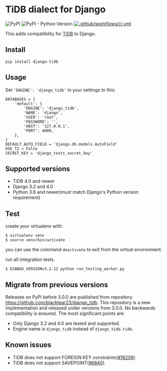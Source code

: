 # TiDB dialect for Django

![PyPI](https://img.shields.io/pypi/v/django-tidb)
![PyPI - Python Version](https://img.shields.io/pypi/pyversions/django-tidb)
[![.github/workflows/ci.yml](https://github.com/pingcap/django-tidb/actions/workflows/ci.yml/badge.svg)](https://github.com/pingcap/django-tidb/actions/workflows/ci.yml)

This adds compatibility for [TiDB](https://github.com/pingcap/tidb) to Django.

## Install

```
pip install django-tidb
```

## Usage

Set `'ENGINE': 'django_tidb'` in your settings to this:

```
DATABASES = {
    'default': {
        'ENGINE': 'django_tidb',
        'NAME': 'django',
        'USER': 'root',
        'PASSWORD': '',
        'HOST': '127.0.0.1',
        'PORT': 4000,
    },
}
DEFAULT_AUTO_FIELD = 'django.db.models.AutoField'
USE_TZ = False
SECRET_KEY = 'django_tests_secret_key'
```

## Supported versions

- TiDB 4.0 and newer
- Django 3.2 and 4.0
- Python 3.6 and newer(must match Django's Python version requirement)

## Test

create your virtualenv with:

```
$ virtualenv venv
$ source venv/bin/activate
```

you can use the command ```deactivate``` to exit from the virtual environment.

run all integration tests.

```
$ DJANGO_VERSION=3.2.12 python run_testing_worker.py
```

## Migrate from previous versions

Releases on PyPi before 3.0.0 are published from repository https://github.com/blacktear23/django_tidb. This repository is a new implementation and released under versions from 3.0.0. No backwards compatibility is ensured. The most significant points are:

- Only Django 3.2 and 4.0 are tested and supported.
- Engine name is `django_tidb` instead of `django_tidb.tidb`.

## Known issues

- TiDB does not support FOREIGN KEY constraints([#18209](https://github.com/pingcap/tidb/issues/18209)).
- TiDB does not support SAVEPOINT([#6840](https://github.com/pingcap/tidb/issues/6840)).

